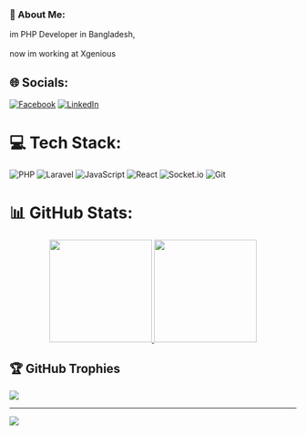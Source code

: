 ### 💫 About Me:
im PHP Developer in Bangladesh,<br> <br>now im working at Xgenious<br>


## 🌐 Socials:
[![Facebook](https://img.shields.io/badge/Facebook-%231877F2.svg?logo=Facebook&logoColor=white)](https://facebook.com/meshuk222) [![LinkedIn](https://img.shields.io/badge/LinkedIn-%230077B5.svg?logo=linkedin&logoColor=white)](https://linkedin.com/in/noman222) 

# 💻 Tech Stack:
![PHP](https://img.shields.io/badge/php-%23777BB4.svg?style=for-the-badge&logo=php&logoColor=white) ![Laravel](https://img.shields.io/badge/laravel-%23FF2D20.svg?style=for-the-badge&logo=laravel&logoColor=white) ![JavaScript](https://img.shields.io/badge/javascript-%23323330.svg?style=for-the-badge&logo=javascript&logoColor=%23F7DF1E) ![React](https://img.shields.io/badge/react-%2320232a.svg?style=for-the-badge&logo=react&logoColor=%2361DAFB) ![Socket.io](https://img.shields.io/badge/Socket.io-black?style=for-the-badge&logo=socket.io&badgeColor=010101) ![Git](https://img.shields.io/badge/git-%23F05033.svg?style=for-the-badge&logo=git&logoColor=white)
# 📊 GitHub Stats:
<p align="center">
<a href="https://github.com/mdzahid-pro">
  <img height="180em" src="https://github-readme-stats-eight-theta.vercel.app/api?username=Noman73&show_icons=true&theme=gotham&include_all_commits=true&count_private=true"/>
  <img height="180em" src="https://github-readme-stats-eight-theta.vercel.app/api/top-langs/?username=Noman73&layout=compact&langs_count=8&theme=gotham"/>
</a>
</p>

## 🏆 GitHub Trophies
![](https://github-profile-trophy.vercel.app/?username=Noman73&theme=radical&no-frame=true&no-bg=false&margin-w=4)

---
[![](https://visitcount.itsvg.in/api?id=Noman73&icon=0&color=0)](https://visitcount.itsvg.in)

<!-- Proudly created with GPRM ( https://gprm.itsvg.in ) -->
